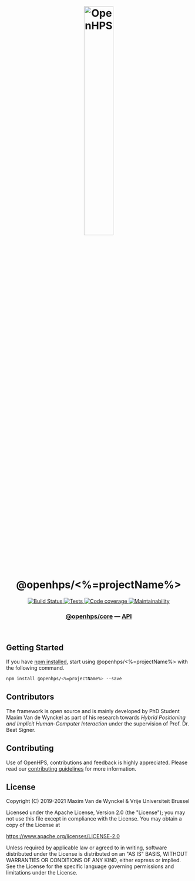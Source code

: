 <h1 align="center">
  <img alt="OpenHPS" src="https://openhps.org/images/logo_text-512.png" width="40%" /><br />
  @openhps/<%=projectName%>
</h1>
<p align="center">
    <a href="https://ci.mvdw-software.com/job/openhps-<%=projectName%>/" target="_blank">
        <img alt="Build Status" src="https://ci.mvdw-software.com/job/openhps-<%=projectName%>/job/dev/badge/icon">
    </a>
    <a href="https://ci.mvdw-software.com/view/OpenHPS/job/openhps-<%=projectName%>/job/dev/lastCompletedBuild/testReport" target="_blank">
        <img alt="Tests" src="https://img.shields.io/jenkins/tests?compact_message&jobUrl=https%3A%2F%2Fci.mvdw-software.com%2Fview%2FOpenHPS%2Fjob%2Fopenhps-<%=projectName%>%2Fjob%2Fdev">
    </a>
    <a href="https://ci.mvdw-software.com/view/OpenHPS/job/openhps-<%=projectName%>/job/dev/lastCompletedBuild/cobertura/" target="_blank">
        <img alt="Code coverage" src="https://img.shields.io/jenkins/coverage/cobertura?jobUrl=https%3A%2F%2Fci.mvdw-software.com%2Fview%2FOpenHPS%2Fjob%2Fopenhps-<%=projectName%>%2Fjob%2Fdev%2F">
    </a>
    <a href="https://codeclimate.com/github/OpenHPS/openhps-<%=projectName%>/" target="_blank">
        <img alt="Maintainability" src="https://img.shields.io/codeclimate/maintainability/OpenHPS/openhps-<%=projectName%>">
    </a>
</p>

<h3 align="center">
    <a href="https://github.com/OpenHPS/openhps-core">@openhps/core</a> &mdash; <a href="https://openhps.org/docs/csv">API</a>
</h3>

<br />

## Getting Started
If you have [npm installed](https://www.npmjs.com/get-npm), start using @openhps/<%=projectName%> with the following command.
```bash
npm install @openhps/<%=projectName%> --save
```

## Contributors
The framework is open source and is mainly developed by PhD Student Maxim Van de Wynckel as part of his research towards *Hybrid Positioning and Implicit Human-Computer Interaction* under the supervision of Prof. Dr. Beat Signer.

## Contributing
Use of OpenHPS, contributions and feedback is highly appreciated. Please read our [contributing guidelines](CONTRIBUTING.md) for more information.

## License
Copyright (C) 2019-2021 Maxim Van de Wynckel & Vrije Universiteit Brussel

Licensed under the Apache License, Version 2.0 (the "License"); you may not use this file except in compliance with the License. You may obtain a copy of the License at

https://www.apache.org/licenses/LICENSE-2.0

Unless required by applicable law or agreed to in writing, software distributed under the License is distributed on an "AS IS" BASIS, WITHOUT WARRANTIES OR CONDITIONS OF ANY KIND, either express or implied. See the License for the specific language governing permissions and limitations under the License.